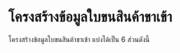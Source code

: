 โครงสร้างข้อมูลใบขนสินค้าขาเข้า
===

โครงสร้างข้อมูลใบขนสินค้าขาเข้า แบ่งได้เป็น 6 ส่วนดังนี้



<!--stackedit_data:
eyJoaXN0b3J5IjpbLTIxMDU4ODc5NTBdfQ==
-->